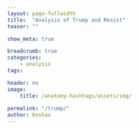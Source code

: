 ```yaml
---
layout: page-fullwidth
title:  "Analysis of Trump and Resist"
teaser: ""

show_meta: true

breadcrumb: true
categories:
    - analysis
tags:

header: no
image:
    title: /anatomy-hashtags/assets/img/
   
permalink: "/trump/"
author: Keshav
---
```


<p></p>
<p></p>
